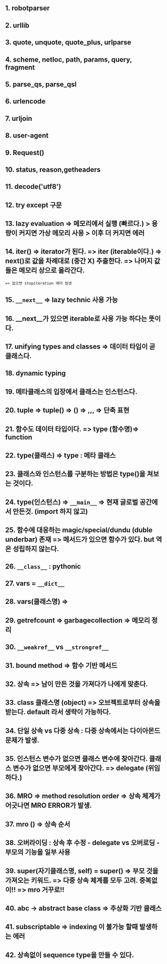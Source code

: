 ## 1. robotparser

## 2. urllib

## 3. quote, unquote, quote_plus, urlparse

## 4. scheme, netloc, path, params, query, fragment

## 5. parse_qs, parse_qsl

## 6. urlencode

## 7. urljoin

## 8. user-agent

## 9. Request()

## 10. status, reason,getheaders

## 11. decode('utf8')

## 12. try except 구문

## 13. lazy evaluation => 메모리에서 실행 (빠르다.) > 용량이 커지면 가상 메모리 사용 > 이후 더 커지면 에러

## 14. iter() => iterator가 된다. => __iter__ (iterable이다.) => next()로 값을 차례대로 (중간 X) 추출한다. => 나머지 값들은 메모리 상으로 올라간다.
    => 없으면 stopiteration 에러 발생
## 15. `__next__` => lazy technic 사용 가능

## 16. __next__가 있으면 iterable로 사용 가능 하다는 뜻이다.

## 17. unifying types and classes => 데이터 타입이 곧 클래스다.

## 18. dynamic typing

## 19. 메타클래스의 입장에서 클래스는 인스턴스다.

## 20. tuple => tuple() => () => ,,, => 단축 표현

## 21. 함수도 데이터 타입이다. => type (함수명)=> function

## 22. type(클래스) => type : 메타 클래스

## 23. 클래스와 인스턴스를 구분하는 방법은 type()을 쳐보는 것이다. 

## 24. type(인스턴스) => `__main__` => 현재 글로벌 공간에서 만든것. (import 하지 않고)

## 25. 함수에 대응하는 magic/special/dundu (duble underbar) 존재 => 메서드가 있으면 함수가 있다. but 역은 성립하지 않는다.

## 26. `__class__` : pythonic 

## 27. vars = `__dict__`

## 28. vars(클래스명) => 

## 29. getrefcount => garbagecollection => 메모리 정리

## 30. `__weakref__` vs `__strongref__`

## 31. bound method => 함수 기반 메서드

## 32. 상속 => 남이 만든 것을 가져다가 나에게 맞춘다.

## 33. class 클래스명 (object)  => 오브젝트로부터 상속을 받는다. default 라서 생략이 가능하다.

## 34. 단일 상속 vs 다중 상속 : 다중 상속에서는 다이아몬드 문제가 발생.

## 35. 인스턴스 변수가 없으면 클래스 변수에 찾아간다. 클래스 변수가 없으면 부모에게 찾아간다. => delegate (위임하다.)

## 36. MRO => method resolution order => 상속 체계가 어긋나면 MRO ERROR가 발생.

## 37. mro () => 상속 순서

## 38. 오버라이딩 : 상속 후 수정 - delegate vs 오버로딩 - 부모의 기능을 일부 사용

## 39. super(자기클래스명, self) = super() => 부모 것을 가져오는 키워드. => 다중 상속 체계를 모두 고려. 중복없이!! => mro 거꾸로!!

## 40. abc -> abstract base class => 추상화 기반 클래스

## 41. subscriptable => indexing 이 불가능 할때 발생하는 에러

## 42. 상속없이 sequence type을 만들 수 있다.